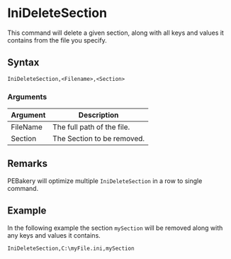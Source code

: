 # IniDeleteSection

This command will delete a given section, along with all keys and values it contains from the file you specify.

## Syntax

```pebakery
IniDeleteSection,<Filename>,<Section>
```

### Arguments

| Argument | Description |
| --- | --- |
| FileName | The full path of the file. |
| Section | The Section to be removed. |

## Remarks

PEBakery will optimize multiple `IniDeleteSection` in a row to single command.

## Example

In the following example the section `mySection` will be removed along with any keys and values it contains.

```pebakery
IniDeleteSection,C:\myFile.ini,mySection
```
